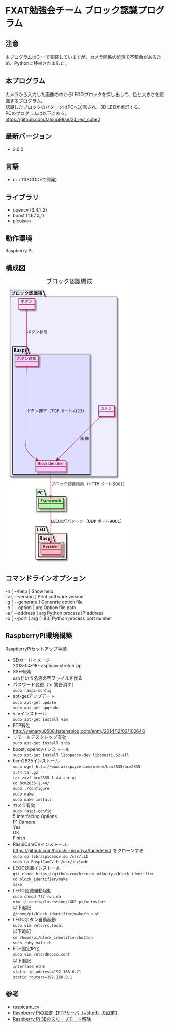 # FXAT勉強会チーム ブロック認識プログラム

## 注意

本プログラムはC++で実装していますが、カメラ関係の処理で不都合があるため、Pythonに移植されました。

## 本プログラム

カメラから入力した画像の中からLEGOブロックを探し出して、色と大きさを認識するプログラム。  
認識したブロックのパターンはPCへ送信され、3D LEDが点灯する。  
PCのプログラムは以下にある。    
https://github.com/tatsuo98se/3d_led_cube2

## 最新バージョン

- 2.0.0

## 言語

- c++11(XCODEで開発)

## ライブラリ

- opencv (3.4.1_2)
- boost (1.67.0_1)
- picojson

## 動作環境

Raspberry Pi

## 構成図

![](spec/block_identifier.png)

## コマンドラインオプション

  -h [ --help ]            Show help  
  -v [ --version ]         Print software version  
  -g [ --generate ]        Generate option file  
  -o [ --option ] arg      Option file path  
  -a [ --address ] arg     Python process IP address  
  -p [ --port ] arg (=80)  Python process port number  

## RaspberryPi環境構築

RaspberryPiセットアップ手順

* SDカードイメージ  
2018-04-18-raspbian-stretch.zip
* SSH有効  
sshという名称の空ファイルを作る
* パスワード変更（to 警告消す）  
`sudo raspi-config`
* apt-getアップデート  
`sudo apt-get update`  
`sudo apt-get upgrade`
* vimインストール  
`sudo apt-get install vim`
* FTP有効  
http://yamaryu0508.hatenablog.com/entry/2014/12/02/102648
* リモートデスクトップ有効  
`sudo apt-get install xrdp`
* boost, opencvインストール  
`sudo apt-get install libopencv-dev libboost1.62-all`
* bcm2835インストール  
`sudo wget http://www.airspayce.com/mikem/bcm2835/bcm2835-1.44.tar.gz`  
`tar zxvf bcm2835-1.44.tar.gz`  
`cd bcm2835-1.44/`  
`sudo ./configure`  
`sudo make`  
`sudo make install`  
* カメラ有効  
`sudo raspi-config`  
5 Interfacing Options  
P1 Camera  
Yes  
OK  
Finish  
* RaspiCamCVインストール  
https://github.com/hiroshi-mikuriya/facedetect をクローンする  
`sudo cp libraspicamcv.so /usr/lib`  
`sudo cp RaspiCamCV.h /usr/include`
* LEGO認識インストール  
`git clone https://github.com/hiroshi-mikuriya/block_identifier`  
`cd block_identifier/make`  
`make`
* LEGO認識自動起動  
`sudo chmod 777 run.sh`  
`vim ~/.config/lxsession/LXDE-pi/autostart`  
以下追記  
`@/home/pi/block_identifier/make/run.sh`
* LEGOボタン自動起動  
`sudo vim /etc/rc.local`  
以下追記  
`cd /home/pi/block_identifier/button`  
`sudo ruby main.rb`  
* ETH固定IP化  
`sudo vim /etc/dhcpcd.conf`  
以下追記  
`interface eth0`  
`static ip_address=192.168.0.21`  
`static routers=192.168.0.1`

## 参考
* [raspicam_cv](https://github.com/robidouille/robidouille/tree/master/raspicam_cv)
* [Raspberry Piの設定【FTPサーバ（vsftpd）の設定】](http://yamaryu0508.hatenablog.com/entry/2014/12/02/102648)
* [Raspberry Pi 3Bのスリープモード解除](http://www.pentacreation.com/blog/2017/07/170712.html)
